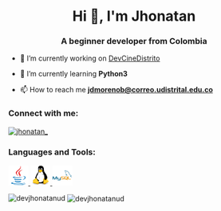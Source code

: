 <h1 align="center">Hi 👋, I'm Jhonatan</h1>
<h3 align="center">A beginner developer from Colombia</h3>

- 🔭 I’m currently working on [DevCineDistrito](https://github.com/DevJhonatanUD/CineDistrito)

- 🌱 I’m currently learning **Python3**

- 📫 How to reach me **jdmorenob@correo.udistrital.edu.co**

<h3 align="left">Connect with me:</h3>
<p align="left">
<a href="https://stackoverflow.com/users/jhonatan_" target="blank"><img align="center" src="https://raw.githubusercontent.com/rahuldkjain/github-profile-readme-generator/master/src/images/icons/Social/stack-overflow.svg" alt="jhonatan_" height="30" width="40" /></a>
</p>

<h3 align="left">Languages and Tools:</h3>
<p align="left"> <a href="https://www.java.com" target="_blank" rel="noreferrer"> <img src="https://raw.githubusercontent.com/devicons/devicon/master/icons/java/java-original.svg" alt="java" width="40" height="40"/> </a> <a href="https://www.linux.org/" target="_blank" rel="noreferrer"> <img src="https://raw.githubusercontent.com/devicons/devicon/master/icons/linux/linux-original.svg" alt="linux" width="40" height="40"/> </a> <a href="https://www.mysql.com/" target="_blank" rel="noreferrer"> <img src="https://raw.githubusercontent.com/devicons/devicon/master/icons/mysql/mysql-original-wordmark.svg" alt="mysql" width="40" height="40"/> </a> </p>

<p><img align="left" src="https://github-readme-stats.vercel.app/api/top-langs?username=devjhonatanud&show_icons=true&theme=dracula&title_color=ffffff&text_color=ffffff&bg_color=22272e&hide_border=true&locale=en&layout=compact" alt="devjhonatanud" /></p>

<p>&nbsp;<img align="center" src="https://github-readme-stats.vercel.app/api?username=devjhonatanud&show_icons=true&theme=dracula&title_color=ffffff&text_color=ffffff&bg_color=22272e&hide_border=true&locale=en" alt="devjhonatanud" /></p>
